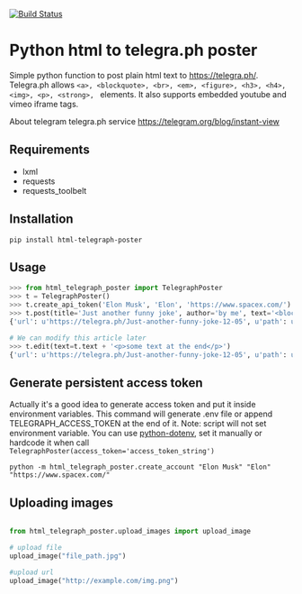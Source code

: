 [![Build Status](https://travis-ci.org/mercuree/html-telegraph-poster.svg?branch=master)](https://travis-ci.org/mercuree/html-telegraph-poster)

# Python html to telegra.ph poster

Simple python function to post plain html text to https://telegra.ph/.
Telegra.ph allows `<a>, <blockquote>, <br>, <em>, <figure>, <h3>, <h4>, <img>, <p>, <strong>, ` elements.
It also supports embedded youtube and vimeo iframe tags.

About telegram telegra.ph service https://telegram.org/blog/instant-view

## Requirements
* lxml
* requests
* requests_toolbelt

## Installation
```Shell
pip install html-telegraph-poster
```

## Usage
```python
>>> from html_telegraph_poster import TelegraphPoster
>>> t = TelegraphPoster()
>>> t.create_api_token('Elon Musk', 'Elon', 'https://www.spacex.com/') # second and third params are optional
>>> t.post(title='Just another funny joke', author='by me', text='<blockquote>Really hard way</blockquote>')
{'url': u'https://telegra.ph/Just-another-funny-joke-12-05', u'path': u'Just-another-funny-joke-12-05', 'tph_uuid': '4gFlYHCFiIBAxk***********', u'page_id': u'a38*************'}

# We can modify this article later
>>> t.edit(text=t.text + '<p>some text at the end</p>')
{'url': u'https://telegra.ph/Just-another-funny-joke-12-05', u'path': u'Just-another-funny-joke-12-05', 'tph_uuid': '4gFlYHCF*********', u'page_id': u'a381b2********'}

```
## Generate persistent access token
Actually it's a good idea to generate access token and put it inside environment variables.
This command will generate .env file or append  TELEGRAPH_ACCESS_TOKEN at the end of it.
Note: script will not set environment variable. You can use [python-dotenv](https://github.com/theskumar/python-dotenv),
set it manually or hardcode it when call `TelegraphPoster(access_token='access_token_string')`
```Shell
python -m html_telegraph_poster.create_account "Elon Musk" "Elon" "https://www.spacex.com/"
```

## Uploading images
```python

from html_telegraph_poster.upload_images import upload_image

# upload file
upload_image("file_path.jpg")

#upload url
upload_image("http://example.com/img.png")

```
